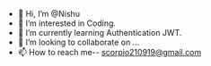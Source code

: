 - 👋 Hi, I’m @Nishu
- 👀 I’m interested in Coding.
- 🌱 I’m currently learning Authentication JWT.
- 💞️ I’m looking to collaborate on ...
- 📫 How to reach me-- scorpio210919@gmail.com

<!---
Nishu210991/Nishu210991 is a ✨ special ✨ repository because its `README.md` (this file) appears on your GitHub profile.
You can click the Preview link to take a look at your changes.
--->
